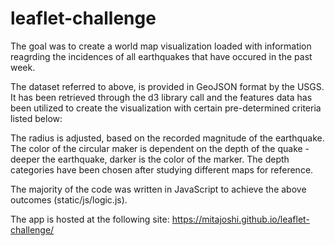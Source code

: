 # leaflet-challenge
The goal was to create a world map visualization loaded with information reagrding the incidences of all earthquakes that have occured in the past week. 

The dataset referred to above, is provided in GeoJSON format by the USGS. It has been retrieved through the d3 library call and the features data has been utilized to create the visualization with certain pre-determined criteria listed below:

The radius is adjusted, based on the recorded magnitude of the earthquake.
The color of the circular maker is dependent on the depth of the quake - deeper the earthquake, darker is the color of the marker.
The depth categories have been chosen after studying different maps for reference.

The majority of the code was written in JavaScript to achieve the above outcomes (static/js/logic.js). 

The app is hosted at the following site:
https://mitajoshi.github.io/leaflet-challenge/


